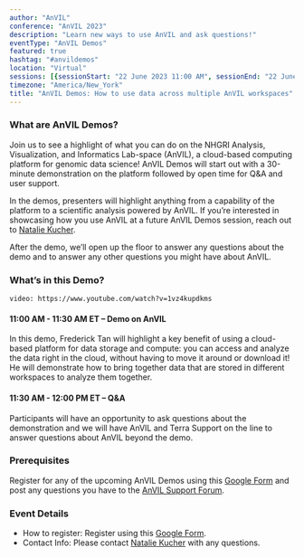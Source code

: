 ```yaml
---
author: "AnVIL"
conference: "AnVIL 2023"
description: "Learn new ways to use AnVIL and ask questions!"
eventType: "AnVIL Demos"
featured: true
hashtag: "#anvildemos"
location: "Virtual"
sessions: [{sessionStart: "22 June 2023 11:00 AM", sessionEnd: "22 June 2023 12:00 PM"}]
timezone: "America/New_York"
title: "AnVIL Demos: How to use data across multiple AnVIL workspaces"
---
```


<event-hero></event-hero>

### What are AnVIL Demos?

Join us to see a highlight of what you can do on the NHGRI Analysis, Visualization, and Informatics Lab-space (AnVIL), a cloud-based computing platform for genomic data science! AnVIL Demos will start out with a 30-minute demonstration on the platform followed by open time for Q&A and user support.

In the demos, presenters will highlight anything from a capability of the platform to a scientific analysis powered by AnVIL. If you’re interested in showcasing how you use AnVIL at a future AnVIL Demos session, reach out to [Natalie Kucher](mailto:nkucher3@jhu.edu).

After the demo, we’ll open up the floor to answer any questions about the demo and to answer any other questions you might have about AnVIL.

### What’s in this Demo?

`video: https://www.youtube.com/watch?v=1vz4kupdkms`

#### 11:00 AM - 11:30 AM ET – Demo on AnVIL

In this demo, Frederick Tan will highlight a key benefit of using a cloud-based platform for data storage and compute: you can access and analyze the data right in the cloud, without having to move it around or download it! He will demonstrate how to bring together data that are stored in different workspaces to analyze them together.

#### 11:30 AM - 12:00 PM ET – Q&A

Participants will have an opportunity to ask questions about the demonstration and we will have AnVIL and Terra Support on the line to answer questions about AnVIL beyond the demo.

### Prerequisites

Register for any of the upcoming AnVIL Demos using this [Google Form](https://forms.gle/7CcaLE9AM7FrYqpP7) and post any questions you have to the [AnVIL Support Forum](https://help.anvilproject.org/).

### Event Details

- How to register: Register using this [Google Form](https://forms.gle/7CcaLE9AM7FrYqpP7).
- Contact Info: Please contact [Natalie Kucher](mailto:nkucher3@jhu.edu) with any questions.
